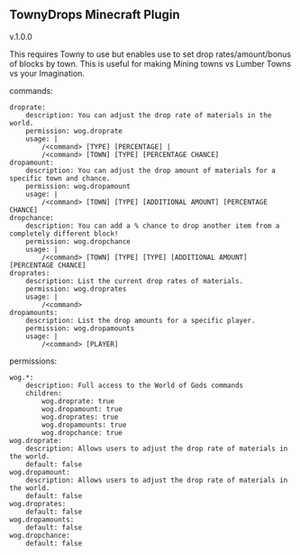 TownyDrops Minecraft Plugin
------------------------------
v.1.0.0

This requires Towny to use but enables use to set drop rates/amount/bonus of blocks by town. This is useful for making
Mining towns vs Lumber Towns vs your Imagination.

commands:

    droprate:
        description: You can adjust the drop rate of materials in the world.
        permission: wog.droprate
        usage: |
            /<command> [TYPE] [PERCENTAGE] |
            /<command> [TOWN] [TYPE] [PERCENTAGE CHANCE]
    dropamount:
        description: You can adjust the drop amount of materials for a specific town and chance.
        permission: wog.dropamount
        usage: |
            /<command> [TOWN] [TYPE] [ADDITIONAL AMOUNT] [PERCENTAGE CHANCE]
    dropchance:
        description: You can add a % chance to drop another item from a completely different block!
        permission: wog.dropchance
        usage: |
            /<command> [TOWN] [TYPE] [TYPE] [ADDITIONAL AMOUNT] [PERCENTAGE CHANCE]
    droprates:
        description: List the current drop rates of materials.
        permission: wog.droprates
        usage: |
            /<command>
    dropamounts:
        description: List the drop amounts for a specific player.
        permission: wog.dropamounts
        usage: |
            /<command> [PLAYER]
permissions:

    wog.*:
        description: Full access to the World of Gods commands
        children:
            wog.droprate: true
            wog.dropamount: true
            wog.droprates: true
            wog.dropamounts: true
            wog.dropchance: true
    wog.droprate:
        description: Allows users to adjust the drop rate of materials in the world.
        default: false
    wog.dropamount:
        description: Allows users to adjust the drop rate of materials in the world.
        default: false
    wog.droprates:
        default: false
    wog.dropamounts:
        default: false
    wog.dropchance:
        default: false